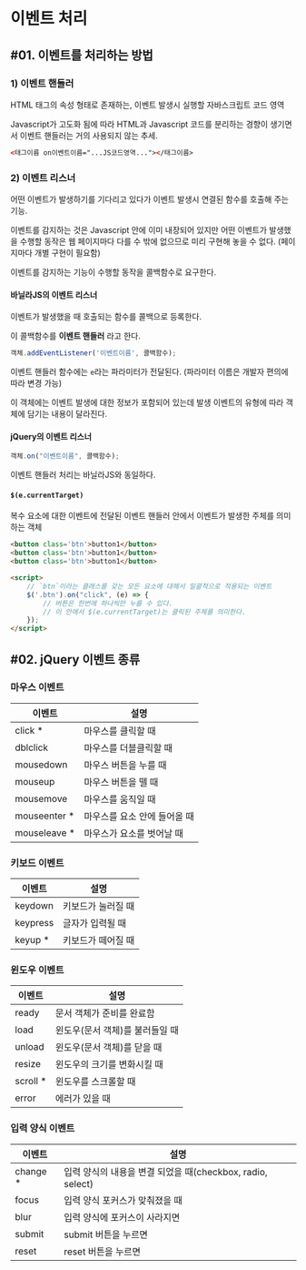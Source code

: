 #  이벤트 처리

## #01. 이벤트를 처리하는 방법

### 1) 이벤트 핸들러

HTML 태그의 속성 형태로 존재하는, 이벤트 발생시 실행할 자바스크립트 코드 영역

Javascript가 고도화 됨에 따라 HTML과 Javascript 코드를 분리하는 경향이 생기면서 이벤트 핸들러는 거의 사용되지 않는 추세.

```html
<태그이름 on이벤트이름="...JS코드영역..."></태그이름>
```

### 2) 이벤트 리스너

어떤 이벤트가 발생하기를 기다리고 있다가 이벤트 발생시 연결된 함수를 호출해 주는 기능.

이벤트를 감지하는 것은 Javascript 안에 이미 내장되어 있지만 어떤 이벤트가 발생했을 수행할 동작은 웹 페이지마다 다를 수 밖에 없으므로 미리 구현해 놓을 수 없다. (페이지마다 개별 구현이 필요함)

이벤트를 감지하는 기능이 수행할 동작을 콜백함수로 요구한다.

#### 바닐라JS의 이벤트 리스너

이벤트가 발생했을 때 호출되는 함수를 콜백으로 등록한다.

이 콜백함수를 **이벤트 핸들러** 라고 한다.

```js
객체.addEventListener('이벤트이름', 콜백함수);
```

이벤트 핸들러 함수에는 `e`라는 파라미터가 전달된다. (파라미터 이름은 개발자 편의에 따라 변경 가능)

이 객체에는 이벤트 발생에 대한 정보가 포함되어 있는데 발생 이벤트의 유형에 따라 객체에 담기는 내용이 달라진다.


#### jQuery의 이벤트 리스너

```js
객체.on("이벤트이름", 콜백함수);
```

이벤트 핸들러 처리는 바닐라JS와 동일하다.


#### `$(e.currentTarget)`

복수 요소에 대한 이벤트에 전달된 이벤트 핸들러 안에서 이벤트가 발생한 주체를 의미하는 객체

```html
<button class='btn'>button1</button>
<button class='btn'>button1</button>
<button class='btn'>button1</button>

<script>
    // `btn`이라는 클래스를 갖는 모든 요소에 대해서 일괄적으로 적용되는 이벤트
    $('.btn').on("click", (e) => {
        // 버튼은 한번에 하나씩만 누를 수 있다.
        // 이 안에서 $(e.currentTarget)는 클릭된 주체를 의미한다.
    });
</script>
```


## #02. jQuery 이벤트 종류

### 마우스 이벤트

| 이벤트       | 설명                         |
| ------------ | ---------------------------- |
| click *      | 마우스를 클릭할 때           |
| dblclick     | 마우스를 더블클릭할 때       |
| mousedown    | 마우스 버튼을 누를 때        |
| mouseup      | 마우스 버튼을 뗄 때          |
| mousemove    | 마우스를 움직일 때           |
| mouseenter * | 마우스를 요소 안에 들어올 때 |
| mouseleave * | 마우스가 요소를 벗어날 때    |

### 키보드 이벤트

| 이벤트   | 설명               |
| -------- | ------------------ |
| keydown  | 키보드가 눌러질 때 |
| keypress | 글자가 입력될 때   |
| keyup *  | 키보드가 떼어질 때 |

### 윈도우 이벤트

| 이벤트   | 설명                            |
| -------- | ------------------------------- |
| ready    | 문서 객체가 준비를 완료함       |
| load     | 윈도우(문서 객체)를 불러들일 때 |
| unload   | 윈도우(문서 객체)를 닫을 때     |
| resize   | 윈도우의 크기를 변화시킬 때     |
| scroll * | 윈도우를 스크롤할 때            |
| error    | 에러가 있을 때                  |

### 입력 양식 이벤트

| 이벤트   | 설명                                                       |
| -------- | ---------------------------------------------------------- |
| change * | 입력 양식의 내용을 변결 되었을 때(checkbox, radio, select) |
| focus    | 입력 양식 포커스가 맞춰졌을 때                             |
| blur     | 입력 양식에 포커스이 사라지면                              |
| submit   | submit 버튼을 누르면                                       |
| reset    | reset 버튼을 누르면                                        |
